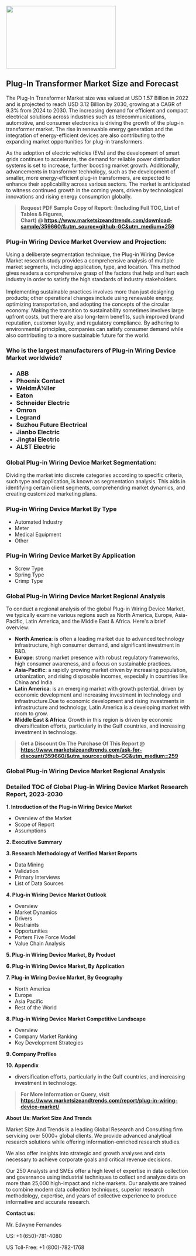 <p><img class="alignnone size-medium wp-image-20088" src="https://ffe5etoiles.com/wp-content/uploads/2024/12/MST1-300x171.png" alt="" width="300" height="171" /></p><h2>Plug-In Transformer Market Size and Forecast</h2><p>The Plug-In Transformer Market size was valued at USD 1.57 Billion in 2022 and is projected to reach USD 3.12 Billion by 2030, growing at a CAGR of 9.3% from 2024 to 2030. The increasing demand for efficient and compact electrical solutions across industries such as telecommunications, automotive, and consumer electronics is driving the growth of the plug-in transformer market. The rise in renewable energy generation and the integration of energy-efficient devices are also contributing to the expanding market opportunities for plug-in transformers.</p><p>As the adoption of electric vehicles (EVs) and the development of smart grids continues to accelerate, the demand for reliable power distribution systems is set to increase, further boosting market growth. Additionally, advancements in transformer technology, such as the development of smaller, more energy-efficient plug-in transformers, are expected to enhance their applicability across various sectors. The market is anticipated to witness continued growth in the coming years, driven by technological innovations and rising energy consumption globally.</p></p><blockquote id="" class=""><strong>Request PDF Sample Copy of Report: (Including Full TOC, List of Tables &amp; Figures, Chart)&nbsp;@&nbsp;<strong><a href="https://www.marketsizeandtrends.com/download-sample/359660/&utm_source=github-GC&utm_medium=259" target="_blank">https://www.marketsizeandtrends.com/download-sample/359660/&utm_source=github-GC&utm_medium=259</a></strong></strong></blockquote><h3 id="" class="">Plug-in Wiring Device Market&nbsp;Overview and Projection:</h3><p id="" class="">Using a deliberate segmentation technique, the Plug-in Wiring Device Market research study provides a comprehensive analysis of multiple market segments, including application, type, and location. This method gives readers a comprehensive grasp of the factors that help and hurt each industry in order to satisfy the high standards of industry stakeholders. <br /> <br />Implementing sustainable practices involves more than just designing products; other operational changes include using renewable energy, optimizing transportation, and adopting the concepts of the circular economy. Making the transition to sustainability sometimes involves large upfront costs, but there are also long-term benefits, such improved brand reputation, customer loyalty, and regulatory compliance. By adhering to environmental principles, companies can satisfy consumer demand while also contributing to a more sustainable future for the world.</p><h3 id="" class="">Who is the largest manufacturers of&nbsp;Plug-in Wiring Device Market worldwide?</h3><h3 class=""><p><ul><li>ABB </li><li> Phoenix Contact </li><li> WeidmÃ¼ller </li><li> Eaton </li><li> Schneider Electric </li><li> Omron </li><li> Legrand </li><li> Suzhou Future Electrical </li><li> Jianbo Electric </li><li> Jingtai Electric </li><li> ALST Electric</li></ul></p></h3><h3 id="" class="">Global&nbsp;Plug-in Wiring Device Market Segmentation:</h3><p id="" class="">Dividing the market into discrete categories according to specific criteria, such type and application, is known as segmentation analysis. This aids in identifying certain client segments, comprehending market dynamics, and creating customized marketing plans.</p><h3 id="" class="">Plug-in Wiring Device Market&nbsp;By Type</h3><p><p><ul><li>Automated Industry</li><li> Meter</li><li> Medical Equipment</li><li> Other</p></li></ul></p></p><h3 id="" class="">Plug-in Wiring Device Market&nbsp;By Application</h3><p class=""><p><ul><li>Screw Type</li><li> Spring Type</li><li> Crimp Type</li></ul></p></p><h3 id="" class="">Global Plug-in Wiring Device Market Regional Analysis</h3><p id="" class="">To conduct a regional analysis of the global Plug-in Wiring Device Market, we typically examine various regions such as North America, Europe, Asia-Pacific, Latin America, and the Middle East &amp; Africa. Here's a brief overview:</p><ul><li><strong>North America</strong>: is often a leading market due to advanced technology infrastructure, high consumer demand, and significant investment in R&amp;D.</li><li><strong>Europe</strong>: strong market presence with robust regulatory frameworks, high consumer awareness, and a focus on sustainable practices.</li><li><strong>Asia-Pacific</strong>: a rapidly growing market driven by increasing population, urbanization, and rising disposable incomes, especially in countries like China and India.</li><li><strong>Latin America</strong>: is an emerging market with growth potential, driven by economic development and increasing investment in technology and infrastructure.Due to economic development and rising investments in infrastructure and technology, Latin America is a developing market with room to grow.</li><li><strong>Middle East &amp; Africa</strong>: Growth in this region is driven by economic diversification efforts, particularly in the Gulf countries, and increasing investment in technology.</li></ul><blockquote id="" class=""><strong>Get a Discount On The Purchase Of This Report @ <strong><a href="https://www.marketsizeandtrends.com/ask-for-discount/359660/&utm_source=github-GC&utm_medium=259" target="_blank">https://www.marketsizeandtrends.com/ask-for-discount/359660/&utm_source=github-GC&utm_medium=259</a></strong></strong></blockquote><h3 id="" class="">Global Plug-in Wiring Device Market Regional Analysis</h3><h3 id="" class="">Detailed TOC of Global Plug-in Wiring Device Market Research Report, 2023-2030</h3><p id="" class=""><strong>1. Introduction of the Plug-in Wiring Device Market</strong></p><ul><li>Overview of the Market</li><li>Scope of Report</li><li>Assumptions</li></ul><p id="" class=""><strong>2. Executive Summary</strong></p><p id="" class=""><strong>3. Research Methodology of Verified Market Reports</strong></p><ul><li>Data Mining</li><li>Validation</li><li>Primary Interviews</li><li>List of Data Sources</li></ul><p id="" class=""><strong>4. Plug-in Wiring Device Market Outlook</strong></p><ul><li>Overview</li><li>Market Dynamics</li><li>Drivers</li><li>Restraints</li><li>Opportunities</li><li>Porters Five Force Model</li><li>Value Chain Analysis</li></ul><p id="" class=""><strong>5. Plug-in Wiring Device Market, By Product</strong></p><p id="" class=""><strong>6. Plug-in Wiring Device Market, By Application</strong></p><p id="" class=""><strong>7. Plug-in Wiring Device Market, By Geography</strong></p><ul><li>North America</li><li>Europe</li><li>Asia Pacific</li><li>Rest of the World</li></ul><p id="" class=""><strong>8. Plug-in Wiring Device Market Competitive Landscape</strong></p><ul><li>Overview</li><li>Company Market Ranking</li><li>Key Development Strategies</li></ul><p id="" class=""><strong>9. Company Profiles</strong></p><p id="" class=""><strong>10. Appendix</strong></p><ul><li>diversification efforts, particularly in the Gulf countries, and increasing investment in technology.</li></ul><blockquote id="" class=""><strong>For More Information or Query, visit <strong><strong><a href="https://www.marketsizeandtrends.com/report/plug-in-wiring-device-market/" target="_blank">https://www.marketsizeandtrends.com/report/plug-in-wiring-device-market/</a></strong></strong></strong></blockquote><p id="" class=""><strong>About Us: Market Size And Trends</strong></p><p id="" class="">Market Size And Trends is a leading Global Research and Consulting firm servicing over 5000+ global clients. We provide advanced analytical research solutions while offering information-enriched research studies.</p><p id="" class="">We also offer insights into strategic and growth analyses and data necessary to achieve corporate goals and critical revenue decisions.</p><p id="" class="">Our 250 Analysts and SMEs offer a high level of expertise in data collection and governance using industrial techniques to collect and analyze data on more than 25,000 high-impact and niche markets. Our analysts are trained to combine modern data collection techniques, superior research methodology, expertise, and years of collective experience to produce informative and accurate research.</p><p id="" class=""><strong>Contact us:</strong></p><p id="" class="">Mr. Edwyne Fernandes</p><p id="" class="">US: +1 (650)-781-4080</p><p id="" class="">US Toll-Free: +1 (800)-782-1768</p>
